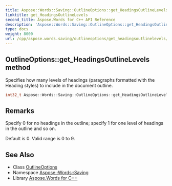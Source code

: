```yaml
---
title: Aspose::Words::Saving::OutlineOptions::get_HeadingsOutlineLevels method
linktitle: get_HeadingsOutlineLevels
second_title: Aspose.Words for C++ API Reference
description: 'Aspose::Words::Saving::OutlineOptions::get_HeadingsOutlineLevels method. Specifies how many levels of headings (paragraphs formatted with the Heading styles) to include in the document outline in C++.'
type: docs
weight: 8000
url: /cpp/aspose.words.saving/outlineoptions/get_headingsoutlinelevels/
---
```

## OutlineOptions::get_HeadingsOutlineLevels method


Specifies how many levels of headings (paragraphs formatted with the Heading styles) to include in the document outline.

```cpp
int32_t Aspose::Words::Saving::OutlineOptions::get_HeadingsOutlineLevels() const
```

## Remarks


Specify 0 for no headings in the outline; specify 1 for one level of headings in the outline and so on.

Default is 0. Valid range is 0 to 9. 
## See Also

* Class [OutlineOptions](../)
* Namespace [Aspose::Words::Saving](../../)
* Library [Aspose.Words for C++](../../../)
